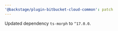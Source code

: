 ```yaml
---
'@backstage/plugin-bitbucket-cloud-common': patch
---
```


Updated dependency `ts-morph` to `^17.0.0`.
